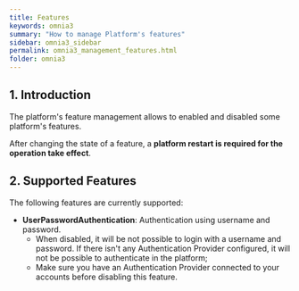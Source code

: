 ```yaml
---
title: Features
keywords: omnia3
summary: "How to manage Platform's features"
sidebar: omnia3_sidebar
permalink: omnia3_management_features.html
folder: omnia3
---
```



## 1. Introduction

The platform's feature management allows to enabled and disabled some platform's features.

After changing the state of a feature, a **platform restart is required for the operation take effect**.


## 2. Supported Features

The following features are currently supported:

* **UserPasswordAuthentication**: Authentication using username and password.
    * When disabled, it will be not possible to login with a username and password. If there isn't any Authentication Provider configured, it will not be possible to authenticate in the platform;
    * Make sure you have an Authentication Provider connected to your accounts before disabling this feature.
